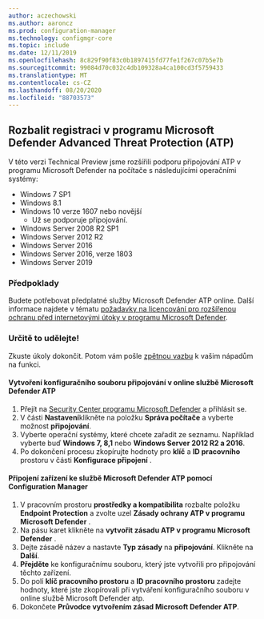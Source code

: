 ```yaml
---
author: aczechowski
ms.author: aaroncz
ms.prod: configuration-manager
ms.technology: configmgr-core
ms.topic: include
ms.date: 12/11/2019
ms.openlocfilehash: 8c829f90f83c0b1897415fd77fe1f267c07b5e7b
ms.sourcegitcommit: 99084d70c032c4db109328a4ca100cd3f5759433
ms.translationtype: MT
ms.contentlocale: cs-CZ
ms.lasthandoff: 08/20/2020
ms.locfileid: "88703573"
---
```

## <a name="expand-microsoft-defender-advanced-threat-protection-atp-onboarding"></a><a name="bkmk_atp"></a> Rozbalit registraci v programu Microsoft Defender Advanced Threat Protection (ATP)

V této verzi Technical Preview jsme rozšířili podporu připojování ATP v programu Microsoft Defender na počítače s následujícími operačními systémy:

- Windows 7 SP1
- Windows 8.1
- Windows 10 verze 1607 nebo novější
   - Už se podporuje připojování.
- Windows Server 2008 R2 SP1
- Windows Server 2012 R2
- Windows Server 2016
- Windows Server 2016, verze 1803
- Windows Server 2019

### <a name="prerequisites"></a>Předpoklady

 Budete potřebovat předplatné služby Microsoft Defender ATP online. Další informace najdete v tématu [požadavky na licencování pro rozšířenou ochranu před internetovými útoky v programu Microsoft Defender](/windows/security/threat-protection/microsoft-defender-atp/minimum-requirements#licensing-requirements).


### <a name="try-it-out"></a>Určitě to udělejte!

Zkuste úkoly dokončit. Potom vám pošle [zpětnou vazbu](../../../../understand/find-help.md#product-feedback) k vašim nápadům na funkci.

#### <a name="create-an-onboarding-configuration-file-in-microsoft-defender-atp-online-service"></a>Vytvoření konfiguračního souboru připojování v online službě Microsoft Defender ATP

1. Přejít na [Security Center programu Microsoft Defender](https://securitycenter.windows.com/) a přihlásit se.
1. V části **Nastavení**klikněte na položku **Správa počítače** a vyberte možnost **připojování**.
1. Vyberte operační systémy, které chcete zařadit ze seznamu. Například vyberte buď **Windows 7, 8,1** nebo **Windows Server 2012 R2 a 2016**.
1. Po dokončení procesu zkopírujte hodnoty pro **klíč** a **ID pracovního** prostoru v části **Konfigurace připojení** .

#### <a name="onboard-devices-for-microsoft-defender-atp-with-configuration-manager"></a>Připojení zařízení ke službě Microsoft Defender ATP pomocí Configuration Manager

1. V pracovním prostoru **prostředky a kompatibilita** rozbalte položku **Endpoint Protection** a zvolte uzel **Zásady ochrany ATP v programu Microsoft Defender** .
1. Na pásu karet klikněte na **vytvořit zásadu ATP v programu Microsoft Defender** .
1. Dejte zásadě název a nastavte **Typ zásady** na **připojování**. Klikněte na **Další**.
1. **Přejděte** ke konfiguračnímu souboru, který jste vytvořili pro připojování těchto zařízení.
1. Do polí **klíč pracovního prostoru** a **ID pracovního prostoru** zadejte hodnoty, které jste zkopírovali při vytváření konfiguračního souboru v online službě Microsoft Defender atp.
1. Dokončete **Průvodce vytvořením zásad Microsoft Defender ATP**.